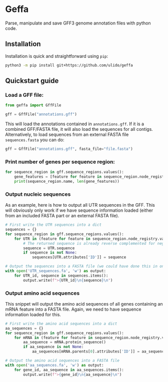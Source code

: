 # Geffa
Parse, manipulate and save GFF3 genome annotation files with python code.

## Installation

Installation is quick and straightforward using `pip`:
```bash
python3 -m pip install git+https://github.com/ulido/geffa
```

## Quickstart guide

### Load a GFF file:
```python
from geffa import GffFile

gff = GffFile("annotations.gff")
```
This will load the annotations contained in `annotations.gff`. If it is a combined GFF/FASTA file, it will also load the sequences for all contigs. Alternatively, to load sequences from an external FASTA file `sequences.fasta` you can do:
```python
gff = GffFile("annotations.gff", fasta_file="file.fasta")
```

### Print number of genes per sequence region:
```python
for sequence_region in gff.sequence_regions.values():
    gene_features = [feature for feature in sequence_region.node_registry.values() if feature.type == 'gene']
    print(sequence_region.name, len(gene_features))
```

### Output nucleic sequences
As an example, here is how to output all UTR sequences in the GFF. This will obviously only work if we have sequence information loaded (either from an included FASTA part or an external FASTA file).
```python
# First write the UTR sequences into a dict
sequences = {}
for sequence_region in gff.sequence_regions.values():
    for UTR in (feature for feature in sequence_region.node_registry.value() if feature.type in ['three_prime_UTR', 'five_prime_UTR']):
        # The returned sequence is already reverse complemented for negative strand features
        sequence = UTR.sequence
        if sequence is not None:
            sequences[UTR.attributes['ID']] = sequence

# Output the sequences into a FASTA file (we could have done this in one step, but it is more instructive like this)
with open('UTR_sequences.fa', 'w') as output:
    for UTR_id, sequence in sequences.items():
        output.write(f">{UTR_id}\n{sequence}\n")
```

### Output amino acid sequences
This snippet will output the amino acid sequences of all genes containing an mRNA feature into a FASTA file. Again, we need to have sequence information loaded for this.
```python
# First write the amino acid sequences into a dict
aa_sequences = {}
for sequence_region in gff.sequence_regions.values():
    for mRNA in (feature for feature in sequence_region.node_registry.value() if feature.type == 'mRNA'):
        aa_sequence = mRNA.protein_sequence()
        if aa_sequence is not None:
            aa_sequences[mRNA.parents[0].attributes['ID']] = aa_sequence

# Output the amino acid sequences into a FASTA file
with open('aa_sequences.fa', 'w') as output:
    for gene_id, aa_sequence in aa_sequences.items():
        output.write(f">{gene_id}\n{aa_sequence}\n")
```
